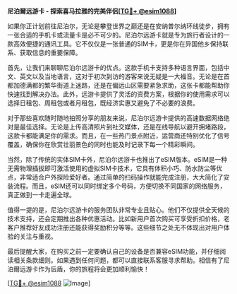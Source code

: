 **尼泊爾远游卡 - 探索喜马拉雅的完美伴侣[[TG💪+ @esim1088](https://t.me/s/esim1088)]**

如果你正计划前往尼泊尔，无论是攀登世界之巅还是在安纳普尔纳环线徒步，拥有一张合适的手机卡或流量卡是必不可少的。尼泊尔远游卡就是专为旅行者设计的一款高效便捷的通讯工具。它不仅仅是一张普通的SIM卡，更是你在异国他乡保持联系、获取信息的重要保障。

首先，让我们来聊聊尼泊尔远游卡的优点。这款手机卡支持多种语言界面，包括中文、英文以及当地语言，这对于初次到访的游客来说无疑是一大福音。无论是在首都加德满都的繁华街道上迷路，还是在偏远山区需要紧急求助，这张卡都能帮助你快速找到解决办法。此外，远游卡提供了灵活的资费方案，根据你的使用需求可以选择日租包、周租包或者月租包，既经济实惠又避免了不必要的浪费。

对于那些喜欢随时随地拍照分享的朋友来说，尼泊尔远游卡提供的高速数据网络绝对是最佳选择。无论是上传高清照片到社交媒体，还是在线导航以避开拥堵路段，这款卡都能满足你的需求。而且，在一些热门景点附近，运营商还特别优化了信号覆盖，确保你在欣赏壮丽景色的同时也能及时记录下每一个精彩瞬间。

当然，除了传统的实体SIM卡外，尼泊尔远游卡也推出了eSIM版本。eSIM是一种无需物理插拔即可激活使用的虚拟SIM卡技术，它具有体积小巧、防水防尘等优点，非常适合户外探险爱好者。通过简单的扫码操作就能完成注册，大大简化了安装流程。而且，eSIM还可以同时绑定多个号码，方便切换不同国家的网络服务，真正做到一卡走遍全球。

值得一提的是，尼泊尔远游卡的服务团队非常专业且贴心。他们不仅提供全天候的技术支持，还会定期推出各种优惠活动。比如新用户首次购买可享受折扣价格，老客户推荐好友成功注册还能获得奖励积分等等。这些细节之处无不体现出对用户体验的关注与重视。

最后提醒大家，在购买之前一定要确认自己的设备是否兼容eSIM功能，并仔细阅读相关条款细则。如果遇到任何问题，都可以直接联系客服寻求帮助。相信有了尼泊爾远游卡作为后盾，你的旅程将会更加顺利愉快！

[[TG💪+ @esim1088](https://t.me/s/esim1088) ![Image](https://i.postimg.cc/4NQfJmqS/Snipaste-2025-05-13-00-14-12.png)]